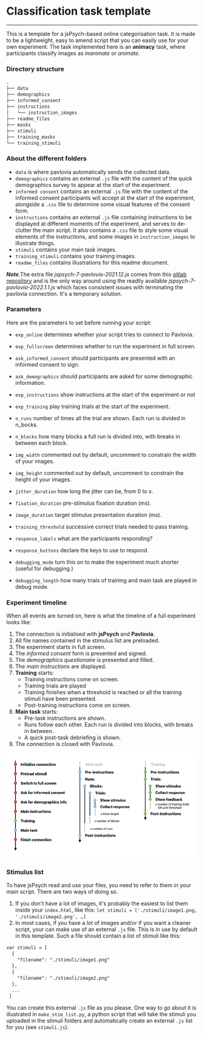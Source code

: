 # Classification task template
---

This is a template for a jsPsych-based online categorisation task. It is made to be a lightweight, easy to amend script that you can easily use for your own experiment. The task implemented here is an **animacy** task, where participants classify images as _inanimate_ or _animate_.

### Directory structure

```
.
├── data
├── demographics
├── informed_consent
├── instructions
│   └── instruction_images
├── readme_files
├── masks
├── stimuli
├── training_masks
└── training_stimuli
```

### About the different folders

- `data` is where pavlovia automatically sends the collected data.
- `demographics` contains an external `.js` file with the content of the quick demographics survey to appear at the start of the experiment.
- `informed consent` contains an external `.js` file with the content of the informed consent participants will accept at the start of the experiment, alongside a `.css` file to determine some visual features of the consent form.
- `instructions` contains an external `.js` file containing instructions to be displayed at different moments of the experiment, and serves to de-clutter the main script. It also contains a `.css` file to style some visual elements of the instructions, and some images in `instruction_images` to illustrate things.
- `stimuli` contains your main task images.
- `training_stimuli` contains your training images.
- `readme_files` contains illustrations for this readme document.


***Note***.The extra file *jspsych-7-pavlovia-2021.12.js* comes from this [gitlab repository](https://gitlab.pavlovia.org/shir/jsPsych_SimpleReactionTime/blob/master/jspsych-7-pavlovia-2021.12.js) and is the only way around using the readily available *jspsych-7-pavlovia-2022.1.1.js*
which faces consistent issues with terminating the pavlovia connection. It's a temporary solution.



### Parameters

Here are the parameters to set before running your script:

 - `exp_online` determines whether your script tries to connect to Pavlovia.
 - `exp_fullscreen` determines whether to run the experiment in full screen.
 - `ask_informed_consent` should participants are presented with an informed consent to sign.
 - `ask_demographics` should participants are asked for some demographic information.
 - `exp_instructions` show instructions at the start of the experiment or not
 - `exp_training` play training trials at the start of the experiment.

 - `n_runs` number of times all the trial are shown. Each run is divided in n_bocks.
 - `n_blocks` how many blocks a full run is divided into, with breaks in between each block.
 - `img_width` commented out by default, uncomment to constrain the width of your images.
 - `img_height` commented out by default, uncomment to constrain the height of your images.
 - `jitter_duration` how long the jitter can be, from 0 to x.
 - `fixation_duration` pre-stimulus fixation duration (ms).
 - `image_duration` target stimulus presentation duration (ms).
 - `training_threshold` successive correct trials needed to pass training.

 - `response_labels` what are the participants responding?
 - `response_buttons` declare the keys to use to respond.

 - `debugging_mode` turn this on to make the experiment much shorter (useful for debugging.)
 - `debugging_length` how many trials of training and main task are played in debug mode.


### Experiment timeline

When all events are turned on, here is what the timeline of a full experiment looks like:

1. The connection is initialised with **jsPsych** and **Pavlovia**.
2. All file names contained in the stimulus list are preloaded.
3. The experiment starts in full screen.
4. The _informed consent_ form is presented and signed.
5. The _demographics questionaire_ is presented and filled.
6. The _main instructions_ are displayed.
7. **Training** starts:
    - Training instructions come on screen.
    - Training trials are played
    - Training finishes when a threshold is reached or all the training stimuli have been presented.
    - Post-training instructions come on screen.
8. **Main task** starts:
    - Pre-task instructions are shown.
    - Runs follow each other. Each run is divided into blocks, with breaks in between.
    - A quick post-task debriefing is shown.
9. The connection is closed with Pavlovia.


![experiment_timeline](./readme_files/jspsych-template-timeline.png)

### Stimulus list


To have jsPsych read and use your files, you need to refer to them in your main script. There are two ways of doing so.

1. If you don't have a lot of images, it's probably the easiest to list them inside your `index.html`, like this:
```let stimuli = ['./stimuli/image1.png, './stimuli/image2.png', …]```
2. In most cases, if you have a lot of images and/or if you want a cleaner script, your can make use of an external `.js` file. This is in use by default in this template. Such a file should contain a list of stimuli like this:
```
var stimuli = [
  {
    "filename": "./stimuli/image1.png"
  },
  {
    "filename": "./stimuli/image2.png"
  },
  ...
 ]
```

You can create this external `.js` file as you please. One way to go about it is illustrated in `make_stim_list.py`, a python script that will take the stimuli you uploaded in the stimuli folders and automatically create an external `.js` list for you (see `stimuli.js`).